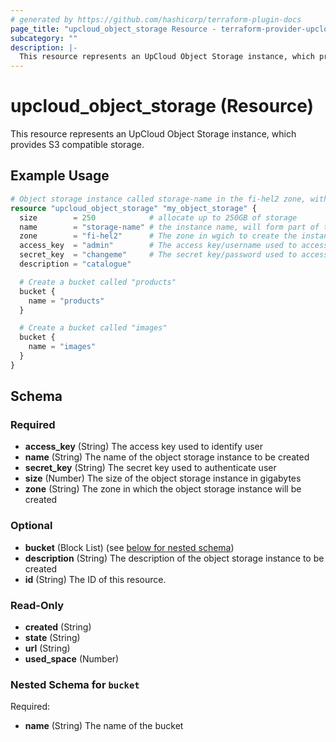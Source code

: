 ```yaml
---
# generated by https://github.com/hashicorp/terraform-plugin-docs
page_title: "upcloud_object_storage Resource - terraform-provider-upcloud"
subcategory: ""
description: |-
  This resource represents an UpCloud Object Storage instance, which provides S3 compatible storage.
---
```


# upcloud_object_storage (Resource)

This resource represents an UpCloud Object Storage instance, which provides S3 compatible storage.

## Example Usage

```terraform
# Object storage instance called storage-name in the fi-hel2 zone, with 2 buckets called "products" and "images".
resource "upcloud_object_storage" "my_object_storage" {
  size        = 250            # allocate up to 250GB of storage
  name        = "storage-name" # the instance name, will form part of the url used to access the storage instance so must conform to host naming rules.
  zone        = "fi-hel2"      # The zone in wgich to create the instance
  access_key  = "admin"        # The access key/username used to access the storage instance
  secret_key  = "changeme"     # The secret key/password used to access the storage instance
  description = "catalogue"

  # Create a bucket called "products"
  bucket {
    name = "products"
  }

  # Create a bucket called "images"
  bucket {
    name = "images"
  }
}
```

<!-- schema generated by tfplugindocs -->
## Schema

### Required

- **access_key** (String) The access key used to identify user
- **name** (String) The name of the object storage instance to be created
- **secret_key** (String) The secret key used to authenticate user
- **size** (Number) The size of the object storage instance in gigabytes
- **zone** (String) The zone in which the object storage instance will be created

### Optional

- **bucket** (Block List) (see [below for nested schema](#nestedblock--bucket))
- **description** (String) The description of the object storage instance to be created
- **id** (String) The ID of this resource.

### Read-Only

- **created** (String)
- **state** (String)
- **url** (String)
- **used_space** (Number)

<a id="nestedblock--bucket"></a>
### Nested Schema for `bucket`

Required:

- **name** (String) The name of the bucket


